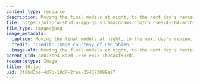 ```yaml
---
content_type: resource
description: Moving the final models at night, to the next day's review.
file: https://ol-ocw-studio-app-qa.s3.amazonaws.com/courses/4-104-architecture-studio-intentions-spring-2005/3f0bd3be4d7b18d72fea254373099ea7_10.jpg
file_type: image/jpeg
image_metadata:
  caption: Moving the final models at night, to the next day's review.
  credit: 'Credit: Image courtesy of Leo Shieh.'
  image-alt: Moving the final models at night, to the next day's review.
parent_uid: a8013ce4-8a7d-107e-e872-1b2da4f597d1
resourcetype: Image
title: 10.jpg
uid: 3f0bd3be-4d7b-18d7-2fea-254373099ea7
---
```

